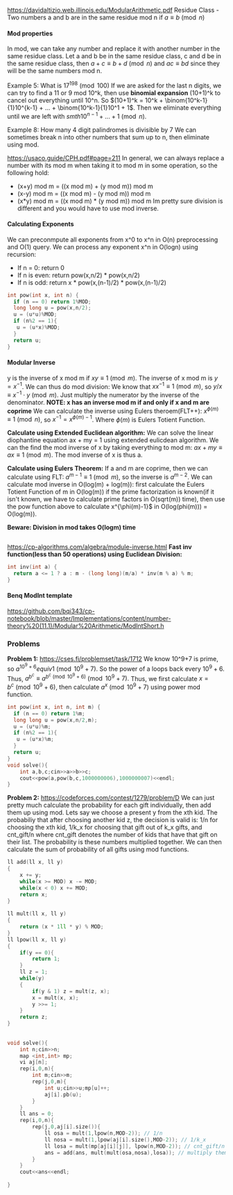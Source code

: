 https://davidaltizio.web.illinois.edu/ModularArithmetic.pdf
Residue Class - Two numbers a and b are in the same residue mod n if $a \equiv b \pmod{n}$
#### Mod properties
In mod, we can take any number and replace it with another number in the same residue class.
Let a and b be in the same residue class, c and d be in the same residue class, then
$a+c \equiv b+d \pmod{n}$ and $ac \equiv bd$ since they will be the same numbers mod n.

Example 5: What is $17^{198} \pmod{100}$
If we are asked for the last n digits, we can try to find a 11 or 9 mod 10^k, then use **binomial expansion** (10+1)^k to cancel out everything until 10^n. So $(10+1)^k = 10^k + \binom{10^k-1}{1}10^{k-1} + ... + \binom{10^k-1}{1}10^1 + 1$. Then we eliminate everything until we are left with $smth10^{n-1} + ... + 1 \pmod{n}.$


Example 8: How many 4 digit palindromes is divisible by 7
We can sometimes break n into other numbers that sum up to n, then eliminate using mod.

https://usaco.guide/CPH.pdf#page=211
In general, we can always replace a number with its mod m when taking it to mod m in some operation, so the following hold:
- (x+y) mod m = ((x mod m) + (y mod m)) mod m
- (x-y) mod m = ((x mod m) - (y mod m)) mod m
- (x*y) mod m = ((x mod m) * (y mod m)) mod m
Im pretty sure division is different and you would have to use mod inverse.

#### Calculating Exponents
We can preconmpute all exponents from x^0 to x^n in O(n) preprocessing and O(1) query.
We can process any exponent x^n in O(logn) using recursion:
- If n = 0: return 0
- If n is even: return pow(x,n/2) * pow(x,n/2)
- If n is odd: return x * pow(x,(n-1)/2) * pow(x,(n-1)/2)
```cpp
int pow(int x, int n) {
  if (n == 0) return 1%MOD;
  long long u = pow(x,n/2);
  u = (u*u)%MOD;
  if (n%2 == 1){
   u = (u*x)%MOD;
  }
  return u;
}
```
#### Modular Inverse
y is the inverse of x mod m if $xy \equiv 1 \pmod{m}$. The inverse of x mod m is $y = x^{-1}$. We can thus do mod division: We know that $xx^{-1} \equiv 1 \pmod{m}$, so $y/x \equiv x^{-1}\cdot y\pmod{m}.$
Just multiply the numerator by the inverse of the denominator. 
**NOTE: x has an inverse mod m if and only if x and m are coprime** 
We can calculate the inverse using Eulers theroem(FLT++): $x^{\phi(m)} \equiv 1 \pmod{n}$, so $x^{-1} = x^{\phi(m)-1}$. Where $\phi(m)$ is Eulers Totient Function.

**Calculate using Extended Euclidean algorithm:**
We can solve the linear diophantine equation ax + my = 1 using extended eulicdean algorithm. We can the find the mod inverse of x by taking everything to mod m: $ax + my \equiv ax \equiv 1 \pmod{m}$. The mod inverse of x is thus a.

**Calculate using Eulers Theorem:**
If a and m are coprime, then we can calculate using FLT: $a^{m-1} \equiv 1 \pmod{m},$ so the inverse is $a^{m-2}.$ 
We can calculate mod inverse in O(log(m) + log(m)):
first calculate the Eulers Totient Function of m in O(log(m)) if the prime factorization is known(if it isn't known, we have to calculate prime factors in O(sqrt(m)) time), then use the pow function above to calculate x^{\phi(m)-1}$ in O(log(phi(m))) = O(log(m)).

**Beware: Division in mod takes O(logm) time**
```cpp
```
https://cp-algorithms.com/algebra/module-inverse.html
**Fast inv function(less than 50 operations) using Euclidean Division:**
```cpp
int inv(int a) {
  return a <= 1 ? a : m - (long long)(m/a) * inv(m % a) % m;
}
```

#### Benq ModInt template
https://github.com/bqi343/cp-notebook/blob/master/Implementations/content/number-theory%20(11.1)/Modular%20Arithmetic/ModIntShort.h

### Problems
**Problem 1:** https://cses.fi/problemset/task/1712
We know 10^9+7 is prime, so $a^{10^9+6} equiv 1 \pmod{10^9+7}.$ So the power of a loops back every $10^9+6$. Thus, $a^{b^c} \equiv a^{b^c \pmod{10^9+6}} \pmod{10^9+7}.$ Thus, we first calculate $x = b^c \pmod{10^9+6}$, then calculate $a^x \pmod{10^9+7}$ using power mod function.

```cpp
int pow(int x, int n, int m) {
  if (n == 0) return 1%m;
  long long u = pow(x,n/2,m);
  u = (u*u)%m;
  if (n%2 == 1){
   u = (u*x)%m;
  }
  return u;
}
void solve(){
    int a,b,c;cin>>a>>b>>c;
    cout<<pow(a,pow(b,c,1000000006),1000000007)<<endl;
}
```
**Problem 2:** https://codeforces.com/contest/1279/problem/D
We can just pretty much calculate the probability for each gift individually, then add them up using mod. Lets say we choose a present y from the xth kid. The probabiliy that after choosing another kid z, the decision is valid is: 1/n for choosing the xth kid, 1/k_x for choosing that gift out of k_x gifts, and cnt_gift/n where cnt_gift denotes the number of kids that have that gift on their list. The probability is these numbers multiplied together. We can then calculate the sum of probability of all gifts using mod functions.
```cpp
ll add(ll x, ll y)
{
    x += y;
    while(x >= MOD) x -= MOD;
    while(x < 0) x += MOD;
    return x;
}  
 
ll mult(ll x, ll y)
{
    return (x * 1ll * y) % MOD;
}
ll lpow(ll x, ll y)
{
    if(y == 0){
        return 1;
    }
    ll z = 1;
    while(y)
    {
        if(y & 1) z = mult(z, x);
        x = mult(x, x);
        y >>= 1;
    }
    return z;
}
 
 
void solve(){
    int n;cin>>n;
	map <int,int> mp;
	vi aj[n];
    rep(i,0,n){
		int m;cin>>m;
		rep(j,0,m){
			int u;cin>>u;mp[u]++;
			aj[i].pb(u);
		}
	}
	ll ans = 0;
	rep(i,0,n){
		rep(j,0,aj[i].size()){
			ll osa = mult(1,lpow(n,MOD-2)); // 1/n
			ll nosa = mult(1,lpow(aj[i].size(),MOD-2)); // 1/k_x
			ll losa = mult(mp[aj[i][j]], lpow(n,MOD-2)); // cnt_gift/n
			ans = add(ans, mult(mult(osa,nosa),losa)); // multiply them together, then add to answer
		}
	}
	cout<<ans<<endl;
    
}
```
